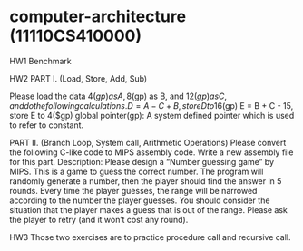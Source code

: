# computer-architecture (11110CS410000)
HW1
Benchmark

HW2
PART I. (Load, Store, Add, Sub) 

Please load the data 4($gp) as A, 8($gp) as B, and 12($gp) as C, and do the 
following calculations. 
D = A - C + B, store D to 16($gp) 
E = B + C - 15, store E to 4($gp)
global pointer(gp): A system defined pointer which is used to refer to constant.

PART II. (Branch Loop, System call, Arithmetic Operations)
Please convert the following C-like code to MIPS assembly code. Write a new 
assembly file for this part. 
Description: Please design a “Number guessing game” by MIPS.
This is a game to guess the correct number. The program will randomly 
generate a number, then the player should find the answer in 5 rounds. Every 
time the player guesses, the range will be narrowed according to the number 
the player guesses. 
You should consider the situation that the player makes a guess that is out of 
the range. Please ask the player to retry (and it won’t cost any round).

HW3
Those two exercises are to practice procedure call and recursive call.
